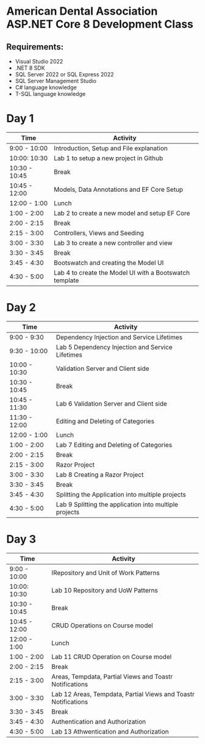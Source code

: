 # American Dental Association ASP.NET Core 8 Development Class

## Requirements:
- Visual Studio 2022
- .NET 8 SDK
- SQL Server 2022 or SQL Express 2022
- SQL Server Management Studio
- C# language knowledge
- T-SQL language knowledge

# Day 1

| Time | Activity |
|------|----------|
| 9:00 - 10:00 | Introduction, Setup and File explanation |
| 10:00: 10:30 | Lab 1 to setup a new project in Github |
| 10:30 - 10:45 | Break |
| 10:45 - 12:00 | Models, Data Annotations and EF Core Setup |
| 12:00 - 1:00 | Lunch |
| 1:00 - 2:00 | Lab 2 to create a new model and setup EF Core |
| 2:00 - 2:15 | Break |
| 2:15 - 3:00 | Controllers, Views and Seeding |
| 3:00 - 3:30 | Lab 3 to create a new controller and view |
| 3:30 - 3:45 | Break |
| 3:45 - 4:30 | Bootswatch and creating the Model UI |
| 4:30 - 5:00 | Lab 4 to create the Model UI with a Bootswatch template|

# Day 2

| Time | Activity |
|------|----------|
| 9:00 - 9:30 | Dependency Injection and Service Lifetimes |
| 9:30 - 10:00 | Lab 5 Dependency Injection and Service Lifetimes |
| 10:00 - 10:30 | Validation Server and Client side |
| 10:30 - 10:45 | Break |
| 10:45 - 11:30 | Lab 6 Validation Server and Client side |
| 11:30 - 12:00 | Editing and Deleting of Categories|
| 12:00 - 1:00 | Lunch |
| 1:00 - 2:00 | Lab 7 Editing and Deleting of Categories|
| 2:00 - 2:15 | Break |
| 2:15 - 3:00 | Razor Project |
| 3:00 - 3:30 | Lab 8 Creating a Razor Project |
| 3:30 - 3:45 | Break |
| 3:45 - 4:30 | Splitting the Application into multiple projects |
| 4:30 - 5:00 | Lab 9 Splitting the application into multiple projects|

# Day 3

| Time | Activity |
|------|----------|
| 9:00 - 10:00 | IRepository and Unit of Work Patterns |
| 10:00: 10:30 | Lab 10 Repository and UoW Patterns |
| 10:30 - 10:45 | Break |
| 10:45 - 12:00 | CRUD Operations on Course model |
| 12:00 - 1:00 | Lunch |
| 1:00 - 2:00 | Lab 11 CRUD Operation on Course model|
| 2:00 - 2:15 | Break |
| 2:15 - 3:00 | Areas, Tempdata, Partial Views and Toastr Notifications |
| 3:00 - 3:30 | Lab 12 Areas, Tempdata, Partial Views and Toastr Notifications |
| 3:30 - 3:45 | Break |
| 3:45 - 4:30 | Authentication and Authorization |
| 4:30 - 5:00 | Lab 13 Athwentication and Authorization|
